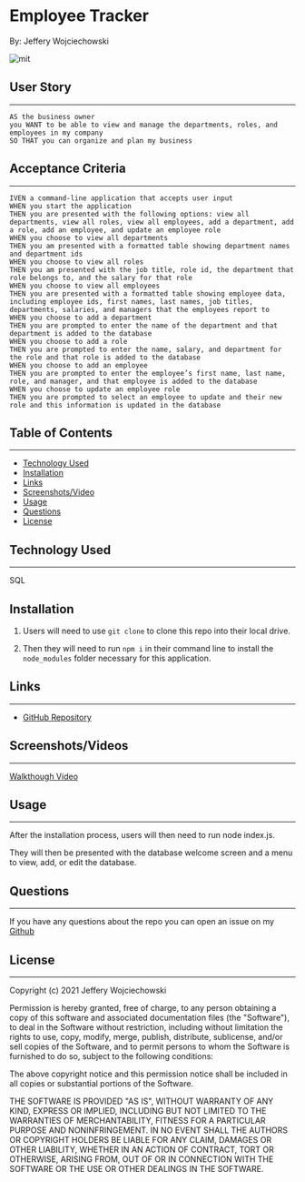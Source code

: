 # Employee Tracker
By: Jeffery Wojciechowski

![mit](https://img.shields.io/badge/license-MIT-brightgreen)


## User Story
___
```
AS the business owner
you WANT to be able to view and manage the departments, roles, and employees in my company
SO THAT you can organize and plan my business
```


## Acceptance Criteria
___

```
IVEN a command-line application that accepts user input
WHEN you start the application
THEN you are presented with the following options: view all departments, view all roles, view all employees, add a department, add a role, add an employee, and update an employee role
WHEN you choose to view all departments
THEN you am presented with a formatted table showing department names and department ids
WHEN you choose to view all roles
THEN you am presented with the job title, role id, the department that role belongs to, and the salary for that role
WHEN you choose to view all employees
THEN you are presented with a formatted table showing employee data, including employee ids, first names, last names, job titles, departments, salaries, and managers that the employees report to
WHEN you choose to add a department
THEN you are prompted to enter the name of the department and that department is added to the database
WHEN you choose to add a role
THEN you are prompted to enter the name, salary, and department for the role and that role is added to the database
WHEN you choose to add an employee
THEN you are prompted to enter the employee’s first name, last name, role, and manager, and that employee is added to the database
WHEN you choose to update an employee role
THEN you are prompted to select an employee to update and their new role and this information is updated in the database 
```

## Table of Contents
---

* [Technology Used](#technology-used)
* [Installation](#installation)
* [Links](#links)
* [Screenshots/Video](#Screenshots/Videos)
* [Usage](#usage)
* [Questions](#questions)
* [License](#License)

## Technology Used
___
SQL

## Installation

1. Users will need to use `git clone` to clone this repo into their local drive. 

2. Then they will need to run `npm i` in their command line to install the `node_modules` folder necessary for this application.

## Links
___
- [GitHub Repository](https://github.com/Jefferywojo98/employee-tracker)

## Screenshots/Videos
___

[Walkthough Video](https://watch.screencastify.com/v/cNvzLPripDTvV0BzDDyf)


## Usage
___

After the installation process, users will then need to run node index.js.

They will then be presented with the database welcome screen and a menu to view, add, or edit the database.


## Questions
___

If you have any questions about the repo you can open an issue on my [Github](https://github.com/Jefferywojo98/Note-Taking/issues)

## License
___

Copyright (c) 2021 Jeffery Wojciechowski

Permission is hereby granted, free of charge, to any person obtaining a copy
of this software and associated documentation files (the "Software"), to deal
in the Software without restriction, including without limitation the rights
to use, copy, modify, merge, publish, distribute, sublicense, and/or sell
copies of the Software, and to permit persons to whom the Software is
furnished to do so, subject to the following conditions:

The above copyright notice and this permission notice shall be included in all
copies or substantial portions of the Software.

THE SOFTWARE IS PROVIDED "AS IS", WITHOUT WARRANTY OF ANY KIND, EXPRESS OR
IMPLIED, INCLUDING BUT NOT LIMITED TO THE WARRANTIES OF MERCHANTABILITY,
FITNESS FOR A PARTICULAR PURPOSE AND NONINFRINGEMENT. IN NO EVENT SHALL THE
AUTHORS OR COPYRIGHT HOLDERS BE LIABLE FOR ANY CLAIM, DAMAGES OR OTHER
LIABILITY, WHETHER IN AN ACTION OF CONTRACT, TORT OR OTHERWISE, ARISING FROM,
OUT OF OR IN CONNECTION WITH THE SOFTWARE OR THE USE OR OTHER DEALINGS IN THE
SOFTWARE.